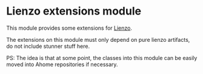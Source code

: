 Lienzo extensions module
========================

This module provides some extensions for [Lienzo](https://github.com/ahome-it/).

The extensions on this module must only depend on pure lienzo artifacts, do not include stunner stuff here.

PS: The idea is that at some point, the classes into this module can be easily moved into Ahome repositories if necessary.
